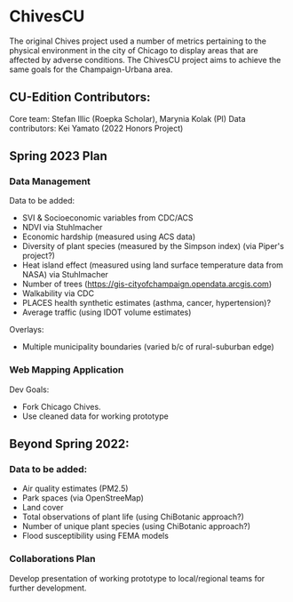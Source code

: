 # ChivesCU
The original Chives project used a number of metrics pertaining to the physical environment in the city of Chicago to display areas that are affected by adverse conditions. The ChivesCU project aims to achieve the same goals for the Champaign-Urbana area.

## CU-Edition Contributors: 
Core team: Stefan Illic (Roepka Scholar), Marynia Kolak (PI)
Data contributors: Kei Yamato (2022 Honors Project)

## Spring 2023 Plan


### Data Management

Data to be added:
- SVI & Socioeconomic variables from CDC/ACS
- NDVI via Stuhlmacher
- Economic hardship (measured using ACS data)
- Diversity of plant species (measured by the Simpson index) (via Piper's project?) 
- Heat island effect (measured using land surface temperature data from NASA) via Stuhlmacher
- Number of trees (https://gis-cityofchampaign.opendata.arcgis.com)
- Walkability via CDC
- PLACES health synthetic estimates (asthma, cancer, hypertension)? 
- Average traffic (using IDOT volume estimates)

Overlays:
- Multiple municipality boundaries (varied b/c of rural-suburban edge)

### Web Mapping Application

Dev Goals:
- Fork Chicago Chives.
- Use cleaned data for working prototype

## Beyond Spring 2022:

### Data to be added:
- Air quality estimates (PM2.5)
- Park spaces (via OpenStreeMap)
- Land cover
- Total observations of plant life (using ChiBotanic approach?)
- Number of unique plant species (using ChiBotanic approach?)
- Flood susceptibility using FEMA models
 
### Collaborations Plan
Develop presentation of working prototype to local/regional teams for further development.


